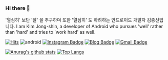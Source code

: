 ### Hi there 👋

'열심히' 보단 '잘' 을 추구하며 또한 '열심히' 도 하려하는 안드로이드 개발자 김종신입니다.
I am Kim Jong-shin, a developer of Android who pursues 'well' rather than 'hard' and tries to 'work hard' as well.

<!--
**JJJoonngg/JJJoonngg** is a ✨ _special_ ✨ repository because its `README.md` (this file) appears on your GitHub profile.

Here are some ideas to get you started:	
- 🔭 I’m currently working on ...	
- 🌱 I’m currently learning ...	
- 👯 I’m looking to collaborate on ...	
- 🤔 I’m looking for help with ...	
- 💬 Ask me about ...	
- 📫 How to reach me: ...	
- 😄 Pronouns: ...	
- ⚡ Fun fact: ...	
-->

[![Hits](https://hits.seeyoufarm.com/api/count/incr/badge.svg?url=https%3A%2F%2Fgithub.com%2FJJJoonngg&count_bg=%2379C83D&title_bg=%23555555&icon=&icon_color=%23E7E7E7&title=hits&edge_flat=false)](https://hits.seeyoufarm.com) ![android](https://img.shields.io/badge/android-Kotlin-green?style=plat&logo=android) [![Instagram Badge](https://img.shields.io/badge/-Instagram-E4405F?logo=Instagram&logoColor=white&link=https://www.instagram.com/JJJoonngg/)](https://www.instagram.com/JJJoonngg/)
 [![Blog Badge](https://img.shields.io/badge/-Blog-181717?logo=GitHub&logoColor=white&link=https://jjjoonngg.github.io/)](https://jjjoonngg.github.io/) [![Gmail Badge](https://img.shields.io/badge/Gmail-d14836?logo=Gmail&logoColor=white&link=mailto:whdtls3878@gmail.com)](mailto:whdtls3878@gmail.com) 

[![Anurag's github stats](https://github-readme-stats.vercel.app/api?username=JJJoonngg)](https://github.com/anuraghazra/github-readme-stats)  [![Top Langs](https://github-readme-stats.vercel.app/api/top-langs/?username=JJJoonngg&layout=compact)](https://github.com/anuraghazra/github-readme-stats)
